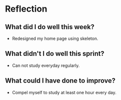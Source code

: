 # Reflection


## What did I do well this week?   
- Redesigned my home page using skeleton.

## What didn't I do well this sprint?
- Can not study everyday regularly.

## What could I have done to improve?    
- Compel myself to study at least one hour every day.
